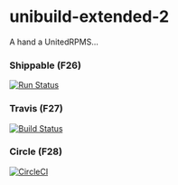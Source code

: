 # unibuild-extended-2

A hand a UnitedRPMS...

### Shippable (F26)


[![Run Status](https://api.shippable.com/projects/58e99ab064421007001c6c15/badge?branch=master)](https://app.shippable.com/github/UnitedRPMs/unibuild-extended-2)



### Travis (F27)


[![Build Status](https://travis-ci.org/UnitedRPMs/unibuild-extended-2.svg?branch=master)](https://travis-ci.org/UnitedRPMs/unibuild-extended-2)



### Circle (F28)



[![CircleCI](https://circleci.com/gh/UnitedRPMs/unibuild-extended-2.svg?style=svg)](https://circleci.com/gh/UnitedRPMs/unibuild-extended-2)


